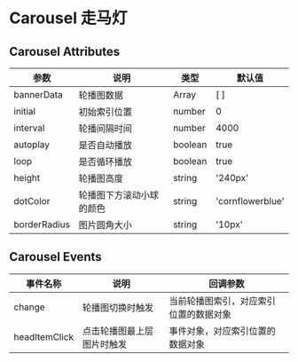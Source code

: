 # Carousel  走马灯

## Carousel	Attributes

| 参数         | 说明                     | 类型    | 默认值           |
| ------------ | ------------------------ | ------- | ---------------- |
| bannerData   | 轮播图数据               | Array   | [ ]              |
| initial      | 初始索引位置             | number  | 0                |
| interval     | 轮播间隔时间             | number  | 4000             |
| autoplay     | 是否自动播放             | boolean | true             |
| loop         | 是否循环播放             | boolean | true             |
| height       | 轮播图高度               | string  | '240px'          |
| dotColor     | 轮播图下方滚动小球的颜色 | string  | 'cornflowerblue' |
| borderRadius | 图片圆角大小             | string  | '10px'           |

## Carousel Events

| 事件名称      | 说明                       | 回调参数                               |
| ------------- | -------------------------- | -------------------------------------- |
| change        | 轮播图切换时触发           | 当前轮播图索引，对应索引位置的数据对象 |
| headItemClick | 点击轮播图最上层图片时触发 | 事件对象，对应索引位置的数据对象       |


